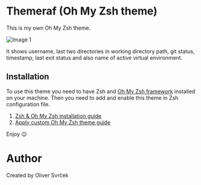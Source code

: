 
# Themeraf (Oh My Zsh theme)

This is my own Oh My Zsh theme.

![Image 1](https://user-images.githubusercontent.com/75705745/193412703-e2752a25-9909-43fb-aadc-6ff22acb4875.png)

It shows username, last two directories in working directory path, git status, timestamp, last exit status and also name of active virtual environment.

## Installation

To use this theme you need to have Zsh and [Oh My Zsh framework](https://ohmyz.sh) installed on your machine. Then you need to add and enable this theme in Zsh configuration file.

1. [Zsh & Oh My Zsh installation guide](https://github.com/ohmyzsh/ohmyzsh/wiki/Installing-ZSH)
2. [Apply custom Oh My Zsh theme guide](https://github.com/ohmyzsh/ohmyzsh/wiki/Customization#overriding-and-adding-themes)

Enjoy 😉

# Author
Created by  Oliver Svrček
